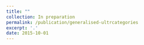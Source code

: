 ```yaml
---
title: ""
collection: In preparation
permalink: /publication/generalised-ultrcategories
excerpt: '.'
date: 2015-10-01
---
```


